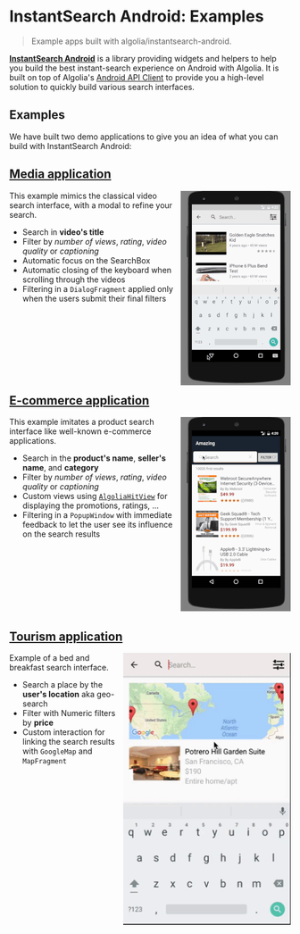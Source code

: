 # InstantSearch Android: Examples
>Example apps built with algolia/instantsearch-android.

[**InstantSearch Android**](https://github.com/algolia/instantsearch-android) is a library providing widgets and helpers to help you build the best instant-search experience on Android with Algolia.
It is built on top of Algolia's [Android API Client](https://github.com/algolia/algoliasearch-client-android) to provide you a high-level solution to quickly build various search interfaces.

## Examples
We have built two demo applications to give you an idea of what you can build with InstantSearch Android:

## [Media application](https://github.com/algolia/instantsearch-android-examples/tree/master/media)
<img src="./docs/media.gif" align="right"/>

This example mimics the classical video search interface, with a modal to refine your search.

- Search in **video's title**
- Filter by *number of views*, *rating*, *video quality* or *captioning* 
- Automatic focus on the SearchBox
- Automatic closing of the keyboard when scrolling through the videos
- Filtering in a `DialogFragment` applied only when the users submit their final filters

<br />
<br />
<br />
<br />
<br />
<br />
<br />

## [E-commerce application](https://github.com/algolia/instantsearch-android-examples/tree/master/ecommerce)
<img src="./docs/ecommerce.gif" align="right"/>

This example imitates a product search interface like well-known e-commerce applications.

- Search in the **product's name**, **seller's name**, and **category** 
- Filter by *number of views*, *rating*, *video quality* or *captioning* 
- Custom views using [`AlgoliaHitView`](https://github.com/algolia/instantsearch-android/blob/master/instantsearch/src/main/java/com/algolia/instantsearch/ui/views/AlgoliaHitView.java) for displaying the promotions, ratings, ...
- Filtering in a `PopupWindow` with immediate feedback to let the user see its influence on the search results

<br />
<br />
<br />
<br />
<br />
<br />
<br />

## [Tourism application](https://github.com/algolia/instantsearch-ios-examples/tree/master/Icebnb)
<img src="./docs/icebnb.gif" align="right" width="300"/>

Example of a bed and breakfast search interface.

- Search a place by the **user's location** aka geo-search
- Filter with Numeric filters by **price**
- Custom interaction for linking the search results with `GoogleMap` and `MapFragment`


